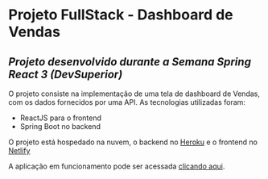 # Projeto FullStack - Dashboard de Vendas

## _Projeto desenvolvido durante a Semana Spring React 3 (DevSuperior)_

O projeto consiste na implementação de uma tela de dashboard de Vendas, com os dados fornecidos por uma API. As tecnologias utilizadas foram:

- ReactJS para o frontend
- Spring Boot no backend

O projeto está hospedado na nuvem, o backend no [Heroku](https://www.heroku.com/) e o frontend no [Netlify](https://www.netlify.com/)

A aplicação em funcionamento pode ser acessada [clicando aqui](https://devsales-dashboard.netlify.app/).
